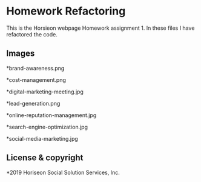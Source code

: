 # Homework Refactoring

This is the Horsieon webpage Homework assignment 1. In these files I have refactored the code. 

## Images
*brand-awareness.png

*cost-management.png

*digital-marketing-meeting.jpg

*lead-generation.png

*online-reputation-management.jpg

*search-engine-optimization.jpg

*social-media-marketing.jpg

## License & copyright
*2019 Horiseon Social Solution Services, Inc.